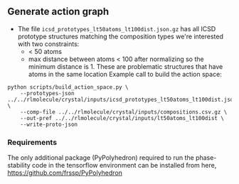 
## Generate action graph
- The file `icsd_prototypes_lt50atoms_lt100dist.json.gz` has all ICSD prototype structures matching the composition types we're interested with two constraints:
    - < 50 atoms
    - max distance between atoms < 100 after normalizing so the minimum distance is 1. These are problematic structures that have atoms in the same location
Example call to build the action space:
```
python scripts/build_action_space.py \
    --prototypes-json ../../rlmolecule/crystal/inputs/icsd_prototypes_lt50atoms_lt100dist.json.gz \
    --comp-file ../../rlmolecule/crystal/inputs/compositions.csv.gz \
    --out-pref ../../rlmolecule/crystal/inputs/lt50atoms_lt100dist \
    --write-proto-json
```

### Requirements
The only additional package (PyPolyhedron) required to run the phase-stability code in the tensorflow environment can be installed from here, https://github.com/frssp/PyPolyhedron
